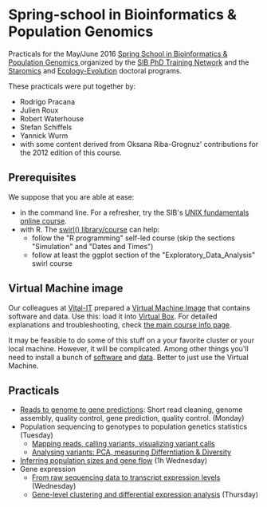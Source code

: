 # Spring-school in Bioinformatics & Population Genomics

Practicals for the May/June 2016 [Spring School in Bioinformatics & Population Genomics ](https://www.isb-sib.ch/events/training/joint-spring-school-bioinformatics-and-population-genomics) organized by the [SIB PhD Training Network](https://www.isb-sib.ch/training/for-sib-phd-students) and the [Staromics](http://biologie.cuso.ch/staromics/welcome/) and [Ecology-Evolution](http://biologie.cuso.ch/ecologie-evolution/welcome/) doctoral programs.

These practicals were put together by:

 * Rodrigo Pracana
 * Julien Roux
 * Robert Waterhouse
 * Stefan Schiffels
 * Yannick Wurm
 * with some content derived from Oksana Riba-Grognuz' contributions for the 2012 edition of this course.


## Prerequisites

We suppose that you are able at ease:

 * in the command line. For a refresher, try the SIB's [UNIX fundamentals online course](http://edu.isb-sib.ch/course/view.php?id=82).
 * with R. The [swirl() library/course](http://swirlstats.com) can help:
   * follow the "R programming" self-led course (skip the sections "Simulation" and "Dates and Times")
   * follow at least the ggplot section of the "Exploratory_Data_Analysis" swirl course


## Virtual Machine image

Our colleagues at [Vital-IT](http://vital-it.ch/) prepared a [Virtual Machine Image](ftp://ftp.vital-it.ch/edu/VM/ubuntuBPG.ova) that contains software and data. Use this: load it into [Virtual Box](http://virtualbox.org). For detailed explanations and troubleshooting, check [the main course info page](http://edu.isb-sib.ch/course/view.php?id=252).

It may be feasible to do some of this stuff on a your favorite cluster or your local machine. However, it will be complicated. Among other things you'll need to install a bunch of [software](./software.md) and [data](https://github.com/wurmlab/GenomicsCourse/tree/219100ee0b1a42241010ddfc08836fb459560894/2016-SIB/data). Better to just use the Virtual Machine.


## Practicals

* [Reads to genome to gene predictions](./reference_genome/assembly.md):  Short read cleaning, genome assembly, quality control, gene prediction, quality control. (Monday)
* Population sequencing to genotypes to population genetics statistics (Tuesday)
   * [Mapping reads, calling variants, visualizing variant calls](./population_genetics/map_call.md)
   * [Analysing variants: PCA, measuring Differntiation & Diversity](./population_genetics/popgen.md)
* [Inferring population sizes and gene flow](./msmc/msmc-tutorial/guide.md) (1h Wednesday)
* Gene expression
   * [From raw sequencing data to transcript expression levels](./rnaseq/TP1.md) (Wednesday)
   * [Gene-level clustering and differential expression analysis](./rnaseq/TP2.md) (Thursday)
